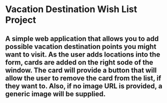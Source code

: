 # Vacation Destination Wish List Project

## A simple web application that allows you to add possible vacation destination points you might want to visit. As the user adds locations into the form, cards are added on the right sode of the window. The card will provide a button that will allow the user to remove the card from the list, if they want to. Also, if no image URL is provided, a generic image will be supplied.
